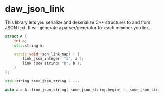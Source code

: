 # daw_json_link 

This library lets you serialize and deserialize C++ structures to and from JSON text.  It will generate a parser/generator for each member you link.

```C++
struct A {
	int a;
	std::string b;

	static void json_link_map( ) {
		link_json_integer( "a", a );
		link_json_string( "b", b );
	}
};

std::string some_json_string = ...

auto a = A::from_json_string( some_json_string.begin( ), some_json_string.end( ) );
```

